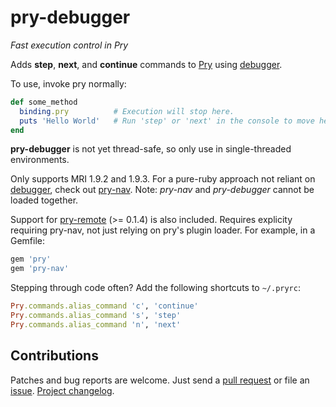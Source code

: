 pry-debugger
============

_Fast execution control in Pry_

Adds **step**, **next**, and **continue** commands to [Pry][pry] using
[debugger][debugger].

To use, invoke pry normally:

```ruby
def some_method
  binding.pry          # Execution will stop here.
  puts 'Hello World'   # Run 'step' or 'next' in the console to move here.
end
```

**pry-debugger** is not yet thread-safe, so only use in single-threaded
environments.

Only supports MRI 1.9.2 and 1.9.3. For a pure-ruby approach not reliant on
[debugger][debugger], check out [pry-nav][pry-nav]. Note: *pry-nav* and
*pry-debugger* cannot be loaded together.

Support for [pry-remote][pry-remote] (>= 0.1.4) is also included. Requires
explicity requiring pry-nav, not just relying on pry's plugin loader. For
example, in a Gemfile:

```ruby
gem 'pry'
gem 'pry-nav'
```

Stepping through code often? Add the following shortcuts to `~/.pryrc`:

```ruby
Pry.commands.alias_command 'c', 'continue'
Pry.commands.alias_command 's', 'step'
Pry.commands.alias_command 'n', 'next'
```

## Contributions

Patches and bug reports are welcome. Just send a [pull request][pullrequests] or
file an [issue][issues]. [Project changelog][changelog].


[pry]:            http://pry.github.com
[debugger]:       https://github.com/cldwalker/debugger
[pry-nav]:        https://github.com/nixme/pry-nav
[pry-remote]:     https://github.com/Mon-Ouie/pry-remote
[pullrequests]:   https://github.com/nixme/pry-debugger/pulls
[issues]:         https://github.com/nixme/pry-debugger/issues
[changelog]:      https://github.com/nixme/pry-debugger/blob/master/CHANGELOG.md
